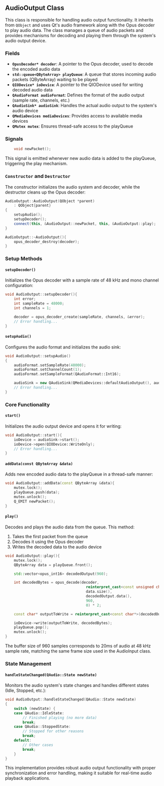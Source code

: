 ## **AudioOutput Class**

This class is responsible for handling audio output functionality. It inherits from `QObject` and uses Qt's audio framework along with the Opus decoder to play audio data. The class manages a queue of audio packets and provides mechanisms for decoding and playing them through the system's audio output device.

### **Fields**

- **`OpusDecoder* decoder`**: A pointer to the Opus decoder, used to decode the encoded audio data
- **`std::queue<QByteArray> playQueue`**: A queue that stores incoming audio packets (QByteArray) waiting to be played
- **`QIODevice* ioDevice`**: A pointer to the QIODevice used for writing decoded audio data
- **`QAudioFormat audioFormat`**: Defines the format of the audio output (sample rate, channels, etc.)
- **`QAudioSink* audioSink`**: Handles the actual audio output to the system's audio device
- **`QMediaDevices mediaDevices`**: Provides access to available media devices
- **`QMutex mutex`**: Ensures thread-safe access to the playQueue

### **Signals**

```cpp
    void newPacket();
```

This signal is emitted whenever new audio data is added to the playQueue, triggering the play mechanism.

### **`Constructor` and `Destructor`**

The constructor initializes the audio system and decoder, while the destructor cleans up the Opus decoder:

```cpp
AudioOutput::AudioOutput(QObject *parent)
    : QObject{parent}
{
    setupAudio();
    setupDecoder();
    connect(this, &AudioOutput::newPacket, this, &AudioOutput::play);
}

AudioOutput::~AudioOutput(){
    opus_decoder_destroy(decoder);
}
```

### Setup Methods

#### **`setupDecoder()`**

Initializes the Opus decoder with a sample rate of 48 kHz and mono channel configuration:

```cpp
void AudioOutput::setupDecoder(){
    int error;
    int sampleRate = 48000;
    int channels = 1;

    decoder = opus_decoder_create(sampleRate, channels, &error);
    // Error handling...
}
```

#### **`setupAudio()`**

Configures the audio format and initializes the audio sink:

```cpp
void AudioOutput::setupAudio()
{
    audioFormat.setSampleRate(48000);
    audioFormat.setChannelCount(1);
    audioFormat.setSampleFormat(QAudioFormat::Int16);

    audioSink = new QAudioSink(QMediaDevices::defaultAudioOutput(), audioFormat, this);
    // Error handling...
}
```

### Core Functionality

#### **`start()`**

Initializes the audio output device and opens it for writing:

```cpp
void AudioOutput::start(){
    ioDevice = audioSink->start();
    ioDevice->open(QIODevice::WriteOnly);
    // Error handling...
}
```

#### `addData(const QByteArray &data)`

Adds new encoded audio data to the playQueue in a thread-safe manner:

```cpp
void AudioOutput::addData(const QByteArray &data){
    mutex.lock();
    playQueue.push(data);
    mutex.unlock();
    Q_EMIT newPacket();
}
```

#### **`play()`**

Decodes and plays the audio data from the queue. This method:

1. Takes the first packet from the queue
2. Decodes it using the Opus decoder
3. Writes the decoded data to the audio device

```cpp
void AudioOutput::play(){
    mutex.lock();
    QByteArray data = playQueue.front();

    std::vector<opus_int16> decodedOutput(960);

    int decodedBytes = opus_decode(decoder,
                                     reinterpret_cast<const unsigned char*>(data.data()),
                                     data.size(),
                                     decodedOutput.data(),
                                     960,
                                     0) * 2;

    const char* outputToWrite = reinterpret_cast<const char*>(decodedOutput.data());

    ioDevice->write(outputToWrite, decodedBytes);
    playQueue.pop();
    mutex.unlock();
}
```

The buffer size of 960 samples corresponds to 20ms of audio at 48 kHz sample rate, matching the same frame size used in the AudioInput class.

### State Management

#### **`handleStateChanged(QAudio::State newState)`**

Monitors the audio system's state changes and handles different states (Idle, Stopped, etc.):

```cpp
void AudioOutput::handleStateChanged(QAudio::State newState)
{
    switch (newState) {
    case QAudio::IdleState:
        // Finished playing (no more data)
        break;
    case QAudio::StoppedState:
        // Stopped for other reasons
        break;
    default:
        // Other cases
        break;
    }
}
```

This implementation provides robust audio output functionality with proper synchronization and error handling, making it suitable for real-time audio playback applications.
